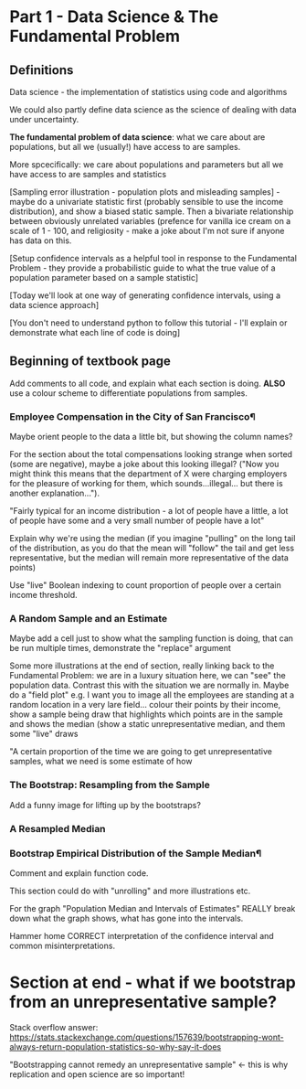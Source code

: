 # Part 1 - Data Science & The Fundamental Problem

## Definitions
Data science - the implementation of statistics using code and algorithms

We could also partly define data science as the science of dealing with data under uncertainty.

**The fundamental problem of data science**: what we care about are populations, but all we (usually!) have access to are samples.

More spcecifically: we care about populations and parameters but all we have access to are samples and statistics
 
[Sampling error illustration - population plots and misleading samples] - maybe do a univariate statistic first (probably sensible to use the income distribution), and show a biased static sample. Then a bivariate relationship between obviously unrelated variables (prefence for vanilla ice cream on a scale of 1 - 100, and religiosity - make a joke about I'm not sure if anyone has data on this.

[Setup confidence intervals as a helpful tool in response to the Fundamental Problem - they provide a probabilistic guide to what the true value of a population parameter based on a sample statistic]

[Today we'll look at one way of generating confidence intervals, using a data science approach]

[You don't need to understand python to follow this tutorial - I'll explain or demonstrate what each line of code is doing]

## Beginning of textbook page

Add comments to all code, and explain what each section is doing. <b> ALSO </b> use a colour scheme to differentiate populations from samples.

### Employee Compensation in the City of San Francisco¶

Maybe orient people to the data a little bit, but showing the column names?

For the section about the total compensations looking strange when sorted (some are negative), maybe a joke about this looking illegal? ("Now you might think this means that the department of X were charging employers for the pleasure of working for them, which sounds...illegal... but there is another explanation...").

"Fairly typical for an income distribution - a lot of people have a little, a lot of people have some and a very small number of people have a lot"

Explain why we're using the median (if you imagine "pulling" on the long tail of the distribution, as you do that the mean will "follow" the tail and get less representative, but the median will remain more representative of the data points)

Use "live" Boolean indexing to count proportion of people over a certain income threshold.

### A Random Sample and an Estimate

Maybe add a cell just to show what the sampling function is doing, that can be run multiple times, demonstrate the "replace" argument

Some more illustrations at the end of section, really linking back to the Fundamental Problem: we are in a luxury situation here, we can "see" the population data. Contrast this with the situation we are normally in. Maybe do a "field plot" e.g. I want you to image all the employees are standing at a random location in a very lare field... colour their points by their income, show a sample being draw that highlights which points are in the sample and shows the median (show a static unrepresentative median, and them some "live" draws

"A certain proportion of the time we are going to get unrepresentative samples, what we need is some estimate of how 

### The Bootstrap: Resampling from the Sample

Add a funny image for lifting up by the bootstraps?


### A Resampled Median

### Bootstrap Empirical Distribution of the Sample Median¶

Comment and explain function code. 

This section could do with "unrolling" and more illustrations etc. 

For the graph "Population Median and Intervals of Estimates" REALLY break down what the graph shows, what has gone into the intervals.

Hammer home CORRECT interpretation of the confidence interval and common misinterpretations. 


# Section at end - what if we bootstrap from an unrepresentative sample?

Stack overflow answer: https://stats.stackexchange.com/questions/157639/bootstrapping-wont-always-return-population-statistics-so-why-say-it-does

"Bootstrapping cannot remedy an unrepresentative sample" <- this is why replication and open science are so important!
